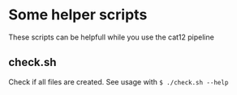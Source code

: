# Some helper scripts 
These scripts can be helpfull while you use the cat12 pipeline
## check.sh
Check if all files are created. See usage with `$ ./check.sh --help`
